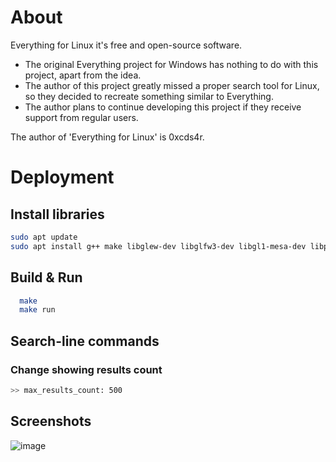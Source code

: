 
# About
Everything for Linux it's free and open-source software.

- The original Everything project for Windows has nothing to do with this project, apart from the idea.
- The author of this project greatly missed a proper search tool for Linux, so they decided to recreate something similar to Everything.
- The author plans to continue developing this project if they receive support from regular users.

The author of 'Everything for Linux' is 0xcds4r.

# Deployment

## Install libraries

```bash
sudo apt update
sudo apt install g++ make libglew-dev libglfw3-dev libgl1-mesa-dev libpthread-stubs0-dev libstdc++-dev
```

## Build & Run

```bash
  make
  make run
```

## Search-line commands

### Change showing results count
```bash
>> max_results_count: 500
```

## Screenshots
![image](https://github.com/user-attachments/assets/a61b28ee-ade1-4dfa-b2cd-92d0eff61b04)

